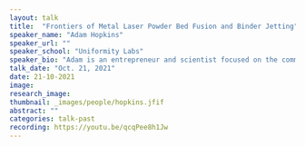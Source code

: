 ```yaml
---
layout: talk
title:  "Frontiers of Metal Laser Powder Bed Fusion and Binder Jetting"
speaker_name: "Adam Hopkins" 
speaker_url: ""
speaker_school: "Uniformity Labs"
speaker_bio: "Adam is an entrepreneur and scientist focused on the commercialization of breakthrough technologies in the physical sciences and novel materials. He is a founder of and for the past 7 years has served as CEO of Uniformity Labs, a rapidly growing additive manufacturing materials, software, and printing company born out of IP conceived and developed by himself and Princeton professor Salvatore Torquato. He has led technical and business teams at venture backed high-tech startups developing novel thermoelectric, photonic, and phononic materials, and he is the author of several materials and manufacturing processes patents, including on the topics of granular media density enhancement, additive manufacturing print processes, thermoelectric design and production, and phononic attenuation. He earned his Ph. D. in Theoretical Chemistry from Princeton, where he was awarded a Charlotte Elizabeth Proctor Honorific Fellowship and the Ray Grimm Memorial Prize in Computational Physics. Adam obtained his bachelor's degree also at Princeton (cum laude) in Physics, with minors in Materials Science and Applied Mathematics."
talk_date: "Oct. 21, 2021"
date: 21-10-2021
image: 
research_image: 
thumbnail: _images/people/hopkins.jfif
abstract: ""
categories: talk-past
recording: https://youtu.be/qcqPee8h1Jw
---
```


